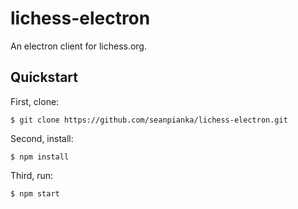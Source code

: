 # lichess-electron
An electron client for lichess.org.

## Quickstart

First, clone:

`$ git clone https://github.com/seanpianka/lichess-electron.git`

Second, install:

`$ npm install`

Third, run:

`$ npm start`
